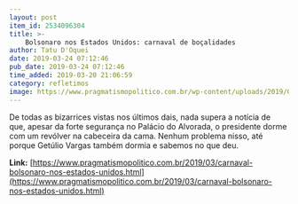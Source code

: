 ```yaml
---
layout: post
item_id: 2534096304
title: >-
    Bolsonaro nos Estados Unidos: carnaval de boçalidades
author: Tatu D'Oquei
date: 2019-03-24 07:12:46
pub_date: 2019-03-24 07:12:46
time_added: 2019-03-20 21:06:59
category: refletimos
image: https://www.pragmatismopolitico.com.br/wp-content/uploads/2019/03/bolsonaro-olavo.jpg
---
```


De todas as bizarrices vistas nos últimos dais, nada supera a notícia de que, apesar da forte segurança no Palácio do Alvorada, o presidente dorme com um revólver na cabeceira da cama. Nenhum problema nisso, até porque Getúlio Vargas também dormia e sabemos no que deu.

**Link:** [https://www.pragmatismopolitico.com.br/2019/03/carnaval-bolsonaro-nos-estados-unidos.html](https://www.pragmatismopolitico.com.br/2019/03/carnaval-bolsonaro-nos-estados-unidos.html)

